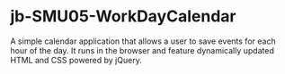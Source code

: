 # jb-SMU05-WorkDayCalendar
A simple calendar application that allows a user to save events for each hour of the day. It runs in the browser and feature dynamically updated HTML and CSS powered by jQuery.
